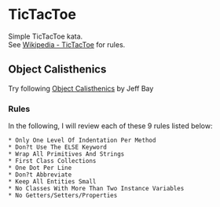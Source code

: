 # TicTacToe 
Simple TicTacToe kata.  
See [Wikipedia - TicTacToe](https://en.wikipedia.org/wiki/Tic-tac-toe) for rules.


## Object Calisthenics
Try following [Object Calisthenics](http://williamdurand.fr/2013/06/03/object-calisthenics/) by Jeff Bay  

### Rules
In the following, I will review each of these 9 rules listed below:

    * Only One Level Of Indentation Per Method
    * Don?t Use The ELSE Keyword
    * Wrap All Primitives And Strings
    * First Class Collections
    * One Dot Per Line
    * Don?t Abbreviate
    * Keep All Entities Small
    * No Classes With More Than Two Instance Variables
    * No Getters/Setters/Properties

